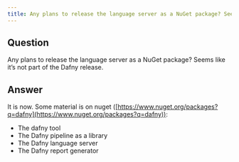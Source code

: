 ```yaml
---
title: Any plans to release the language server as a NuGet package? Seems like it’s not part of the Dafny release.
---
```


## Question

Any plans to release the language server as a NuGet package? Seems like it’s not part of the Dafny release.

## Answer

It is now.
Some material is on nuget ([https://www.nuget.org/packages?q=dafny](https://www.nuget.org/packages?q=dafny)):
- The dafny tool
- The Dafny pipeline as a library
- The Dafny language server
- The Dafny report generator
